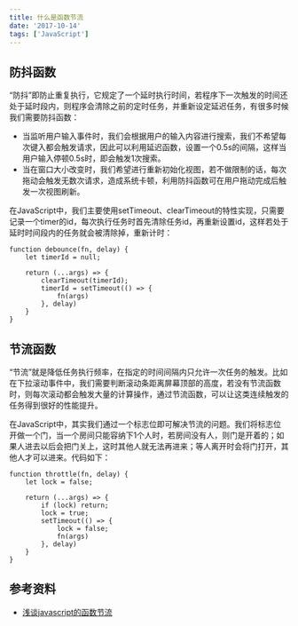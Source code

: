 ```yaml
---
title: 什么是函数节流
date: '2017-10-14'
tags: ['JavaScript']
---
```

## 防抖函数
“防抖”即防止重复执行，它规定了一个延时执行时间，若程序下一次触发的时间还处于延时段内，则程序会清除之前的定时任务，并重新设定延迟任务，有很多时候我们需要防抖函数：
- 当监听用户输入事件时，我们会根据用户的输入内容进行搜索，我们不希望每次键入都会触发请求，因此可以利用延迟函数，设置一个0.5s的间隔，这样当用户输入停顿0.5s时，即会触发1次搜索。
- 当在窗口大小改变时，我们希望进行重新初始化视图，若不做限制的话，每次拖动会触发无数次请求，造成系统卡顿，利用防抖函数可在用户拖动完成后触发一次视图刷新。

在JavaScript中，我们主要使用setTimeout、clearTimeout的特性实现，只需要记录一个timer的id，每次执行任务时首先清除任务id，再重新设置id，这样若处于延时时间段内的任务就会被清除掉，重新计时：
```
function debounce(fn, delay) {
    let timerId = null;
    
    return (...args) => {
        clearTimeout(timerId);
        timerId = setTimeout(() => {
            fn(args)
        }, delay)
    }    
}
```

## 节流函数
“节流”就是降低任务执行频率，在指定的时间间隔内只允许一次任务的触发。比如在下拉滚动事件中，我们需要判断滚动条距离屏幕顶部的高度，若没有节流函数时，则每次滚动都会触发大量的计算操作，通过节流函数，可以让这类连续触发的任务得到很好的性能提升。

在JavaScript中，其实我们通过一个标志位即可解决节流的问题。我们将标志位开做一个门，当一个房间只能容纳下1个人时，若房间没有人，则门是开着的；如果人进去以后会把门关上，这时其他人就无法再进来；等人离开时会将门打开，其他人才可以进来。代码如下：

```
function throttle(fn, delay) {
    let lock = false;
    
    return (...args) => {
        if (lock) return;
        lock = true;
        setTimeout(() => {
            lock = false;
            fn(args)
        }, delay)
    }    
}
```

## 参考资料

- [浅谈javascript的函数节流](http://www.alloyteam.com/2012/11/javascript-throttle/)



